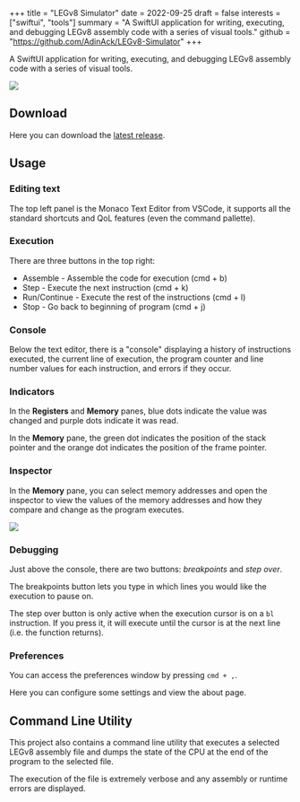 +++
title = "LEGv8 Simulator"
date = 2022-09-25
draft = false
interests = ["swiftui", "tools"]
summary = "A SwiftUI application for writing, executing, and debugging LEGv8 assembly code with a series of visual tools."
github = "https://github.com/AdinAck/LEGv8-Simulator"
+++

A SwiftUI application for writing, executing, and debugging LEGv8 assembly code with a series of visual tools.

![](https://cdn.adinack.dev/legv8-simulator-screenshot.png)

## Download
Here you can download the [latest release](https://github.com/AdinAck/LEGv8-Simulator/releases/).

## Usage
### Editing text
The top left panel is the Monaco Text Editor from VSCode, it supports all the standard shortcuts and QoL features (even the command pallette).

### Execution
There are three buttons in the top right:
- Assemble - Assemble the code for execution (cmd + b)
- Step - Execute the next instruction (cmd + k)
- Run/Continue - Execute the rest of the instructions (cmd + l)
- Stop - Go back to beginning of program (cmd + j)

### Console

Below the text editor, there is a "console" displaying a history of instructions executed, the current line of execution, the program counter and line number values for each instruction, and errors if they occur.

### Indicators

In the **Registers** and **Memory** panes, blue dots indicate the value was changed and purple dots indicate it was read.

In the **Memory** pane, the green dot indicates the position of the stack pointer and the orange dot indicates the position of the frame pointer.

### Inspector

In the **Memory** pane, you can select memory addresses and open the inspector to view the values of the memory addresses and how they compare and change as the program executes.

![](https://cdn.adinack.dev/legv8-simulator-inspector.png)

### Debugging

Just above the console, there are two buttons: *breakpoints* and *step over*.

The breakpoints button lets you type in which lines you would like the execution to pause on.

The step over button is only active when the execution cursor is on a `bl` instruction. If you press it, it will execute until the cursor is at the next line (i.e. the function returns).

### Preferences
You can access the preferences window by pressing `cmd + ,`.

Here you can configure some settings and view the about page.

## Command Line Utility
This project also contains a command line utility that executes a selected LEGv8 assembly file and dumps the state of the CPU at the end of the program to the selected file.

The execution of the file is extremely verbose and any assembly or runtime errors are displayed.
